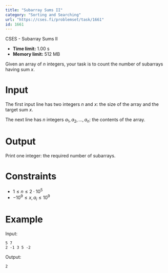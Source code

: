 ```yaml
---
title: "Subarray Sums II"
category: "Sorting and Searching"
url: "https://cses.fi/problemset/task/1661"
id: 1661
---
```


CSES - Subarray Sums II

  * **Time limit:** 1.00 s
  * **Memory limit:** 512 MB

Given an array of $n$ integers, your task is to count the number of subarrays
having sum $x$.

# Input

The first input line has two integers $n$ and $x$: the size of the array and
the target sum $x$.

The next line has $n$ integers $a_1,a_2,\dots,a_n$: the contents of the array.

# Output

Print one integer: the required number of subarrays.

# Constraints

  * $1 \le n \le 2 \cdot 10^5$
  * $-10^9 \le x,a_i \le 10^9$

# Example

Input:

    
    
    5 7
    2 -1 3 5 -2
    

Output:

    
    
    2
    

